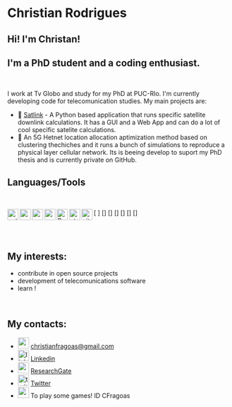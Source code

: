 # Christian Rodrigues
## Hi! I'm Christan!
## I'm a PhD student and a coding enthusiast.

<br/>

I work at Tv Globo and study for my PhD at PUC-RIo.
I'm currently developing code for telecomunication studies. My main projects are:
- 📡 [Satlink](https://github.com/cfragoas/SatLink) - A Python based application that runs specific satellite downlink calculations. It has a GUI and a Web App and can do a lot of cool specific satelite calculations.
- 🗼 An 5G Hetnet location allocation aptimization method based on clustering thechiches and it runs a bunch of simulations to reproduce a physical layer cellular network. Its is beeing develop to suport my PhD thesis and is currently private on GitHub.


## Languages/Tools
<br/>

[<img src="https://cdn.jsdelivr.net/gh/devicons/devicon/icons/python/python-original.svg" alt="python" width="25" align="left"/> ]
[<img src="https://cdn.jsdelivr.net/gh/devicons/devicon/icons/pycharm/pycharm-plain.svg" alt="pycharm" width="25" align="left"/>]
[<img src="https://cdn.jsdelivr.net/gh/devicons/devicon/icons/vscode/vscode-original.svg" alt="vscode" width="25" align="left"/>]
[<img src="https://cdn.jsdelivr.net/gh/devicons/devicon/icons/matlab/matlab-original.svg" alt="matlab" width="25" align="left"/>]
[<img src="https://cdn.jsdelivr.net/gh/devicons/devicon/icons/r/r-original.svg" alt="R" width="25" align="left"/>]
[<img src="https://cdn.jsdelivr.net/gh/devicons/devicon/icons/qt/qt-original.svg" alt="qt" width="25" align="left"/>]
[<img src="https://cdn.jsdelivr.net/gh/devicons/devicon/icons/github/github-original.svg" alt="git" width="25" align="left"/>]

<br/>
<br/>

## My interests:
- contribute in open source projects
- development of telecomunications software
- learn !

<br/> 

## My contacts:
- <img src="https://cdn-icons-png.flaticon.com/512/5968/5968534.png" alt="email" width="25">  christianfragoas@gmail.com
- <img src="https://cdn-icons-png.flaticon.com/512/174/174857.png" alt="linkedin" width="25"> [Linkedin](https://www.linkedin.com/in/cfragoas/)
- <img src="https://cdn-icons-png.flaticon.com/512/49/49051.png" alt="resegate" width="25"> [ResearchGate](https://www.researchgate.net/profile/Christian-Rodrigues-2)
- <img src="https://cdn-icons-png.flaticon.com/512/733/733579.png" alt="twitter" width="25"> [Twitter](https://twitter.com/cfragoas)
- <img src="https://cdn-icons-png.flaticon.com/512/588/588258.png" width="25">  To play some games! ID CFragoas